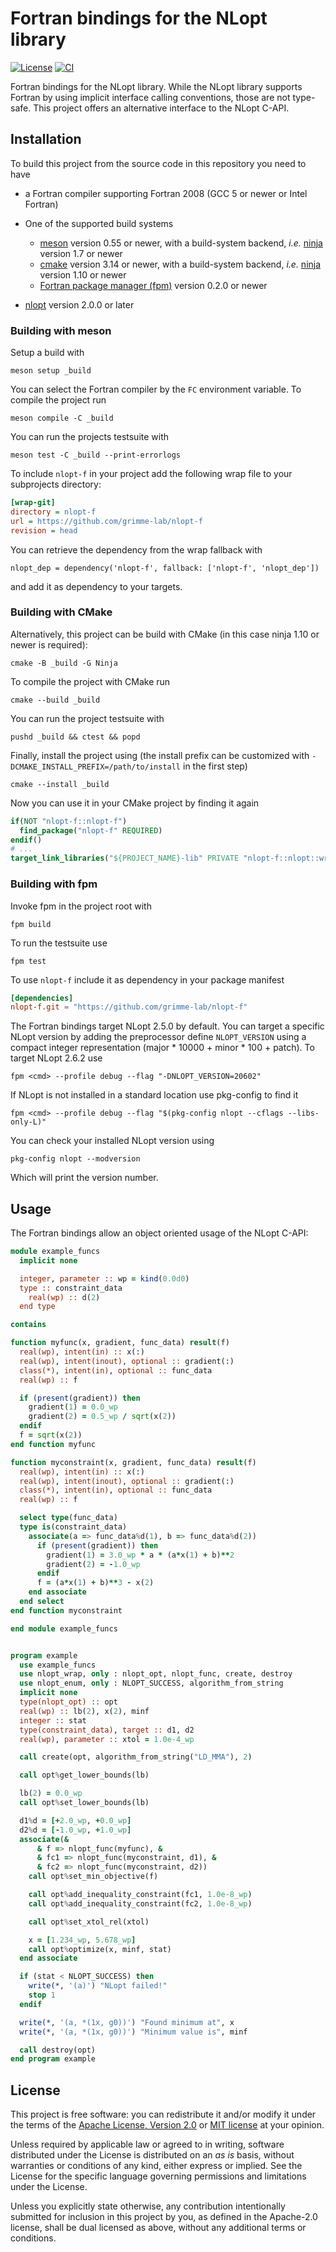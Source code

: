 # Fortran bindings for the NLopt library

[![License](https://img.shields.io/badge/license-MIT%7CApache%202.0-blue)](LICENSE-Apache)
[![CI](https://github.com/grimme-lab/nlopt-f/actions/workflows/build.yml/badge.svg)](https://github.com/grimme-lab/nlopt-f/actions/workflows/build.yml)

Fortran bindings for the NLopt library.
While the NLopt library supports Fortran by using implicit interface calling conventions, those are not type-safe.
This project offers an alternative interface to the NLopt C-API.


## Installation

To build this project from the source code in this repository you need to have

- a Fortran compiler supporting Fortran 2008 (GCC 5 or newer or Intel Fortran)
- One of the supported build systems

  - [meson](https://mesonbuild.com) version 0.55 or newer, with
    a build-system backend, *i.e.* [ninja](https://ninja-build.org) version 1.7 or newer
  - [cmake](https://cmake.org) version 3.14 or newer, with
    a build-system backend, *i.e.* [ninja](https://ninja-build.org) version 1.10 or newer
  - [Fortran package manager (fpm)](https://github.com/fortran-lang/fpm) version 0.2.0 or newer

- [nlopt](https://nlopt.readthedocs.io/en/latest/) version 2.0.0 or later


### Building with meson

Setup a build with

```
meson setup _build
```

You can select the Fortran compiler by the `FC` environment variable.
To compile the project run

```
meson compile -C _build
```

You can run the projects testsuite with

```
meson test -C _build --print-errorlogs
```

To include ``nlopt-f`` in your project add the following wrap file to your subprojects directory:

```ini
[wrap-git]
directory = nlopt-f
url = https://github.com/grimme-lab/nlopt-f
revision = head
```

You can retrieve the dependency from the wrap fallback with

```meson
nlopt_dep = dependency('nlopt-f', fallback: ['nlopt-f', 'nlopt_dep'])
```

and add it as dependency to your targets.


### Building with CMake

Alternatively, this project can be build with CMake (in this case ninja 1.10 or newer is required):

```
cmake -B _build -G Ninja
```

To compile the project with CMake run

```
cmake --build _build
```

You can run the project testsuite with

```
pushd _build && ctest && popd
```

Finally, install the project using (the install prefix can be customized with ``-DCMAKE_INSTALL_PREFIX=/path/to/install`` in the first step)

```
cmake --install _build
```

Now you can use it in your CMake project by finding it again

```cmake
if(NOT "nlopt-f::nlopt-f")
  find_package("nlopt-f" REQUIRED)
endif()
# ...
target_link_libraries("${PROJECT_NAME}-lib" PRIVATE "nlopt-f::nlopt::wrap")
```


### Building with fpm

Invoke fpm in the project root with

```
fpm build
```

To run the testsuite use

```
fpm test
```

To use ``nlopt-f`` include it as dependency in your package manifest

```toml
[dependencies]
nlopt-f.git = "https://github.com/grimme-lab/nlopt-f"
```

The Fortran bindings target NLopt 2.5.0 by default.
You can target a specific NLopt version by adding the preprocessor define ``NLOPT_VERSION`` using a compact integer representation (major * 10000 + minor * 100 + patch).
To target NLopt 2.6.2 use

```
fpm <cmd> --profile debug --flag "-DNLOPT_VERSION=20602"
```

If NLopt is not installed in a standard location use pkg-config to find it

```
fpm <cmd> --profile debug --flag "$(pkg-config nlopt --cflags --libs-only-L)"
```

You can check your installed NLopt version using

```
pkg-config nlopt --modversion
```

Which will print the version number.


## Usage

The Fortran bindings allow an object oriented usage of the NLopt C-API:

```f90
module example_funcs
  implicit none

  integer, parameter :: wp = kind(0.0d0)
  type :: constraint_data
    real(wp) :: d(2)
  end type

contains

function myfunc(x, gradient, func_data) result(f)
  real(wp), intent(in) :: x(:)
  real(wp), intent(inout), optional :: gradient(:)
  class(*), intent(in), optional :: func_data
  real(wp) :: f

  if (present(gradient)) then
    gradient(1) = 0.0_wp
    gradient(2) = 0.5_wp / sqrt(x(2))
  endif
  f = sqrt(x(2))
end function myfunc

function myconstraint(x, gradient, func_data) result(f)
  real(wp), intent(in) :: x(:)
  real(wp), intent(inout), optional :: gradient(:)
  class(*), intent(in), optional :: func_data
  real(wp) :: f

  select type(func_data)
  type is(constraint_data)
    associate(a => func_data%d(1), b => func_data%d(2))
      if (present(gradient)) then
        gradient(1) = 3.0_wp * a * (a*x(1) + b)**2
        gradient(2) = -1.0_wp
      endif
      f = (a*x(1) + b)**3 - x(2)
    end associate
  end select
end function myconstraint

end module example_funcs


program example
  use example_funcs
  use nlopt_wrap, only : nlopt_opt, nlopt_func, create, destroy
  use nlopt_enum, only : NLOPT_SUCCESS, algorithm_from_string
  implicit none
  type(nlopt_opt) :: opt
  real(wp) :: lb(2), x(2), minf
  integer :: stat
  type(constraint_data), target :: d1, d2
  real(wp), parameter :: xtol = 1.0e-4_wp

  call create(opt, algorithm_from_string("LD_MMA"), 2)

  call opt%get_lower_bounds(lb)

  lb(2) = 0.0_wp
  call opt%set_lower_bounds(lb)

  d1%d = [+2.0_wp, +0.0_wp]
  d2%d = [-1.0_wp, +1.0_wp]
  associate(&
      & f => nlopt_func(myfunc), &
      & fc1 => nlopt_func(myconstraint, d1), &
      & fc2 => nlopt_func(myconstraint, d2))
    call opt%set_min_objective(f)

    call opt%add_inequality_constraint(fc1, 1.0e-8_wp)
    call opt%add_inequality_constraint(fc2, 1.0e-8_wp)

    call opt%set_xtol_rel(xtol)

    x = [1.234_wp, 5.678_wp]
    call opt%optimize(x, minf, stat)
  end associate

  if (stat < NLOPT_SUCCESS) then
    write(*, '(a)') "NLopt failed!"
    stop 1
  endif

  write(*, '(a, *(1x, g0))') "Found minimum at", x
  write(*, '(a, *(1x, g0))') "Minimum value is", minf

  call destroy(opt)
end program example
```


## License

This project is free software: you can redistribute it and/or modify it under the terms of the [Apache License, Version 2.0](LICENSE-Apache) or [MIT license](LICENSE-MIT) at your opinion.

Unless required by applicable law or agreed to in writing, software distributed under the License is distributed on an _as is_ basis, without warranties or conditions of any kind, either express or implied. See the License for the specific language governing permissions and limitations under the License.

Unless you explicitly state otherwise, any contribution intentionally submitted for inclusion in this project by you, as defined in the Apache-2.0 license, shall be dual licensed as above, without any additional terms or conditions.
